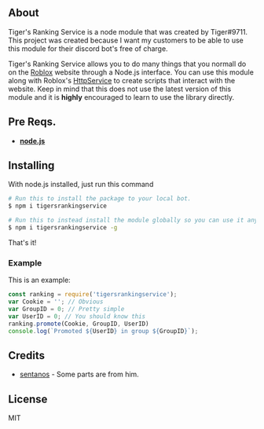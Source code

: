 ## About

Tiger's Ranking Service is a node module that was created by Tiger#9711. This project was created because I want my customers to be able to use this module for their discord bot's free of charge.

Tiger's Ranking Service allows you to do many things that you normall do on the [Roblox](https://www.roblox.com) website through a Node.js interface. You can use this module along with Roblox's [HttpService](http://wiki.roblox.com/index.php?title=API:Class/HttpService) to create scripts that interact with the website. Keep in mind that this does not use the latest version of this module and it is **highly** encouraged to learn to use the library directly.

## Pre Reqs.

- [**node.js**](https://nodejs.org/en/download/current/)

## Installing

With node.js installed, just run this command
```bash
# Run this to install the package to your local bot.
$ npm i tigersrankingservice

# Run this to instead install the module globally so you can use it anywhere.
$ npm i tigersrankingservice -g
```
That's it!

### Example
This is an example:
```js
const ranking = require('tigersrankingservice');
var Cookie = ''; // Obvious
var GroupID = 0; // Pretty simple
var UserID = 0; // You should know this
ranking.promote(Cookie, GroupID, UserID)
console.log(`Promoted ${UserID} in group ${GroupID}`);
```

## Credits

* [sentanos](https://github.com/sentanos) - Some parts are from him.

## License

MIT